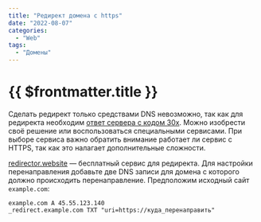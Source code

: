 ```yaml
---
title: "Редирект домена с https"
date: "2022-08-07"
categories: 
  - "Web"
tags: 
  - "Домены"
---
```


# {{ $frontmatter.title }}

Сделать редирект только средствами DNS невозможно, так как для редиректа необходим [ответ сервера с кодом 30x](https://developer.mozilla.org/en-US/docs/Web/HTTP/Redirections). Можно изобрести своё решение или воспользоваться специальными сервисами. При выборе сервиса важно обратить внимание работает ли сервис с HTTPS, так как это налагает дополнительные сложности.

[redirector.website](https://redirector.website) — бесплатный сервис для редиректа. Для настройки перенаправления добавьте две DNS записи для домена с которого должно происходить перенаправление. Предположим исходный сайт `example.com`:

```
example.com A 45.55.123.140
_redirect.example.com TXT "uri=https://куда_перенаправить"
```
